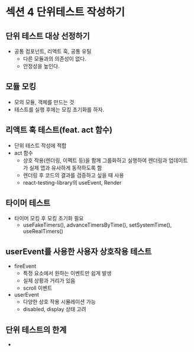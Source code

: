 # 섹션 4 단위테스트 작성하기

## 단위 테스트 대상 선정하기
- 공통 컴포넌트, 리액트 훅, 공통 유틸
    - 다른 모듈과의 의존성이 없다.
    - 안정성을 높인다.

## 모듈 모킹
- 모의 모듈, 객체를 만드는 것
- 테스트를 실행 후에는 모킹 초기화를 하자.

## 리액트 훅 테스트(feat. act 함수)
- 단위 테스트 작성에 적합
- act 함수
    - 상호 작용(렌더링, 이펙트 등)을 함께 그룹화하고 실행하여 렌더링과 업데이트가 실제 앱과 유사하게 동작하도록 함
    - 렌더링 후 코드의 결과를 검증하고 싶을 때 사용
    - react-testing-library의 useEvent, Render

## 타이머 테스트
- 타이머 모킹 후 모킹 초기화 필요
    - useFakeTimers(), advanceTimersByTime(), setSystemTime(), useRealTimers()

## userEvent를 사용한 사용자 상호작용 테스트
- fireEvent
    - 특정 요소에서 원하는 이벤트만 쉽게 발생
    - 실제 상황과 거리가 있음
    - scroll 이벤트
- userEvent
    - 다양한 상호 작용 시뮬레이션 가능
    - disabled, display 상태 고려

## 단위 테스트의 한계
- 